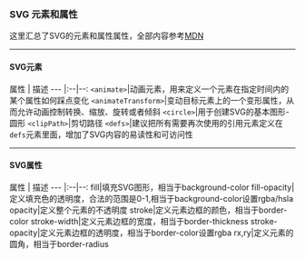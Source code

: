 ### SVG 元素和属性

这里汇总了SVG的元素和属性属性，全部内容参考[MDN](https://developer.mozilla.org/zh-CN/docs/Web/SVG/Element)

---

#### SVG元素
属性 | 描述 
--- |:--|--:
`<animate>`|动画元素，用来定义一个元素在指定时间内的某个属性如何踩点变化
`<animateTransform>`|变动目标元素上的一个变形属性，从而允许动画控制转换、缩放、旋转或者倾斜
`<circle>`|用于创建SVG的基本图形-圆形
`<clipPath>`|剪切路径
`<defs>`|建议把所有需要再次使用的引用元素定义在`defs`元素里面，增加了SVG内容的易读性和可访问性

---

#### SVG属性

属性 | 描述 
--- |:--|--:
fill|填充SVG图形，相当于background-color
fill-opacity|定义填充色的透明度，合法的范围是0-1,相当于background-color设置rgba/hsla
opacity|定义整个元素的不透明度
stroke|定义元素边框的颜色，相当于border-color
stroke-width|定义元素边框的宽度，相当于border-thickness
stroke-opacity|定义元素边框的透明度，相当于border-color设置rgba
rx,ry|定义元素的圆角，相当于border-radius
